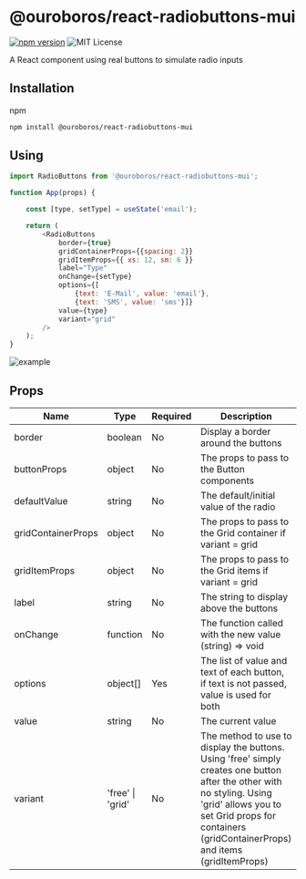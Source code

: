# @ouroboros/react-radiobuttons-mui

[![npm version](https://img.shields.io/npm/v/@ouroboros/react-radiobuttons-mui.svg)](https://www.npmjs.com/package/@ouroboros/react-radiobuttons-mui) ![MIT License](https://img.shields.io/npm/l/@ouroboros/react-radiobuttons-mui.svg)

A React component using real buttons to simulate radio inputs

## Installation
npm
```bash
npm install @ouroboros/react-radiobuttons-mui
```

## Using
```javascript
import RadioButtons from '@ouroboros/react-radiobuttons-mui';

function App(props) {

	const [type, setType] = useState('email');

	return (
		<RadioButtons
			border={true}
			gridContainerProps={{spacing: 2}}
			gridItemProps={{ xs: 12, sm: 6 }}
			label="Type"
			onChange={setType}
			options={[
				{text: 'E-Mail', value: 'email'},
				{text: 'SMS', value: 'sms'}]}
			value={type}
			variant="grid"
		/>
	);
}
```

![example](https://raw.githubusercontent.com/ouroboroscoding/react-radiobuttons-mui/develop/images/example.png?raw=true)

## Props

| Name | Type | Required | Description |
|--|--|--|--|
| border | boolean | No | Display a border around the buttons |
| buttonProps | object | No | The props to pass to the Button components |
| defaultValue | string | No | The default/initial value of the radio |
| gridContainerProps | object | No | The props to pass to the Grid container if variant = grid |
| gridItemProps | object | No | The props to pass to the Grid items if variant = grid |
| label | string | No | The string to display above the buttons |
| onChange | function | No | The function called with the new value (string) => void |
| options | object[] | Yes | The list of value and text of each button, if text is not passed, value is used for both |
| value | string | No | The current value |
| variant| 'free' \| 'grid' | No | The method to use to display the buttons. Using 'free' simply creates one button after the other with no styling. Using 'grid' allows you to set Grid props for containers (gridContainerProps) and items (gridItemProps) |
